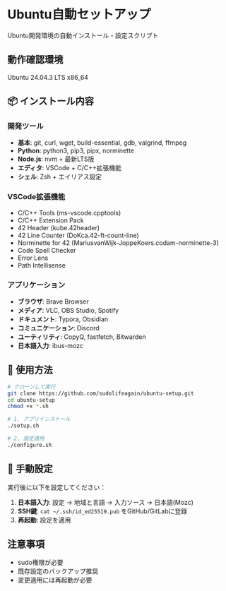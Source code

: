 # Ubuntu自動セットアップ

Ubuntu開発環境の自動インストール・設定スクリプト

## 動作確認環境

Ubuntu 24.04.3 LTS x86_64

## 📦 インストール内容

### 開発ツール
- **基本**: git, curl, wget, build-essential, gdb, valgrind, ffmpeg
- **Python**: python3, pip3, pipx, norminette
- **Node.js**: nvm + 最新LTS版
- **エディタ**: VSCode + C/C++拡張機能
- **シェル**: Zsh + エイリアス設定

### VSCode拡張機能
- C/C++ Tools (ms-vscode.cpptools)
- C/C++ Extension Pack
- 42 Header (kube.42header)
- 42 Line Counter (DoKca.42-ft-count-line)
- Norminette for 42 (MariusvanWijk-JoppeKoers.codam-norminette-3)
- Code Spell Checker
- Error Lens
- Path Intellisense

### アプリケーション
- **ブラウザ**: Brave Browser
- **メディア**: VLC, OBS Studio, Spotify
- **ドキュメント**: Typora, Obsidian
- **コミュニケーション**: Discord
- **ユーティリティ**: CopyQ, fastfetch, Bitwarden
- **日本語入力**: ibus-mozc

## 🚀 使用方法

```bash
# クローンして実行
git clone https://github.com/sudolifeagain/ubuntu-setup.git
cd ubuntu-setup
chmod +x *.sh

# 1. アプリインストール
./setup.sh

# 2. 設定適用
./configure.sh
```

## 🔧 手動設定

実行後に以下を設定してください：

1. **日本語入力**: 設定 → 地域と言語 → 入力ソース → 日本語(Mozc)
2. **SSH鍵**: `cat ~/.ssh/id_ed25519.pub` をGitHub/GitLabに登録
3. **再起動**: 設定を適用

## 注意事項

- sudo権限が必要
- 既存設定のバックアップ推奨
- 変更適用には再起動が必要

